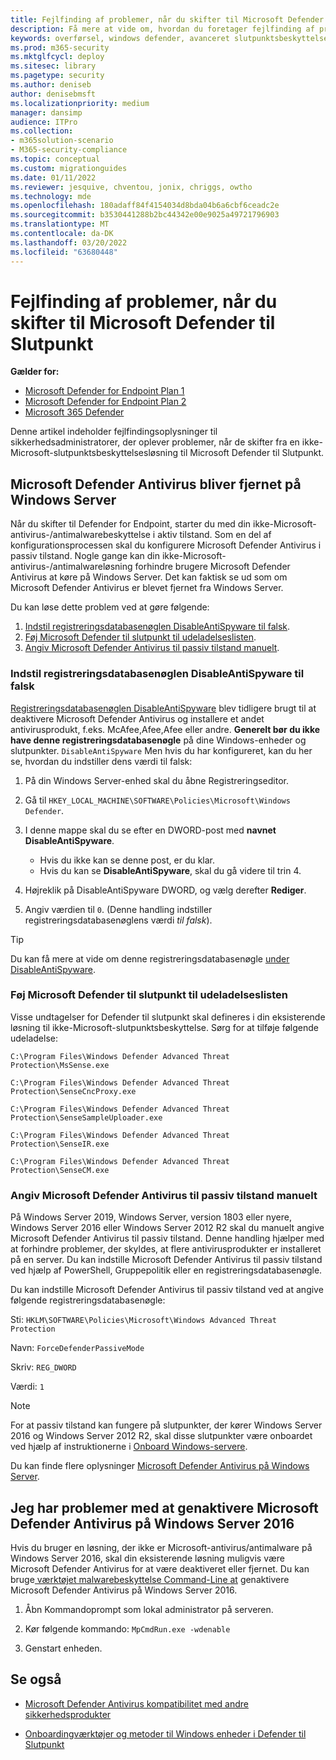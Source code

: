 ```yaml
---
title: Fejlfinding af problemer, når du skifter til Microsoft Defender til Slutpunkt
description: Få mere at vide om, hvordan du foretager fejlfinding af problemer, når du skifter til Microsoft Defender til Slutpunkt.
keywords: overførsel, windows defender, avanceret slutpunktsbeskyttelse, antivirus, antimalware, passiv tilstand, aktiv tilstand, fejlfinding
ms.prod: m365-security
ms.mktglfcycl: deploy
ms.sitesec: library
ms.pagetype: security
ms.author: deniseb
author: denisebmsft
ms.localizationpriority: medium
manager: dansimp
audience: ITPro
ms.collection:
- m365solution-scenario
- M365-security-compliance
ms.topic: conceptual
ms.custom: migrationguides
ms.date: 01/11/2022
ms.reviewer: jesquive, chventou, jonix, chriggs, owtho
ms.technology: mde
ms.openlocfilehash: 180adaff84f4154034d8bda04b6a6cbf6ceadc2e
ms.sourcegitcommit: b3530441288b2bc44342e00e9025a49721796903
ms.translationtype: MT
ms.contentlocale: da-DK
ms.lasthandoff: 03/20/2022
ms.locfileid: "63680448"
---
```

# <a name="troubleshooting-issues-when-switching-to-microsoft-defender-for-endpoint"></a>Fejlfinding af problemer, når du skifter til Microsoft Defender til Slutpunkt

**Gælder for:**
- [Microsoft Defender for Endpoint Plan 1](https://go.microsoft.com/fwlink/?linkid=2154037)
- [Microsoft Defender for Endpoint Plan 2](https://go.microsoft.com/fwlink/?linkid=2154037)
- [Microsoft 365 Defender](https://go.microsoft.com/fwlink/?linkid=2118804)

Denne artikel indeholder fejlfindingsoplysninger til sikkerhedsadministratorer, der oplever problemer, når de skifter fra en ikke-Microsoft-slutpunktsbeskyttelsesløsning til Microsoft Defender til Slutpunkt.

## <a name="microsoft-defender-antivirus-is-getting-uninstalled-on-windows-server"></a>Microsoft Defender Antivirus bliver fjernet på Windows Server

Når du skifter til Defender for Endpoint, starter du med din ikke-Microsoft-antivirus-/antimalwarebeskyttelse i aktiv tilstand. Som en del af konfigurationsprocessen skal du konfigurere Microsoft Defender Antivirus i passiv tilstand. Nogle gange kan din ikke-Microsoft-antivirus-/antimalwareløsning forhindre brugere Microsoft Defender Antivirus at køre på Windows Server. Det kan faktisk se ud som om Microsoft Defender Antivirus er blevet fjernet fra Windows Server.

Du kan løse dette problem ved at gøre følgende:

1. [Indstil registreringsdatabasenøglen DisableAntiSpyware til falsk](#set-the-disableantispyware-registry-key-to-false).
2. [Føj Microsoft Defender til slutpunkt til udeladelseslisten](#add-microsoft-defender-for-endpoint-to-the-exclusion-list).
3. [Angiv Microsoft Defender Antivirus til passiv tilstand manuelt](#set-microsoft-defender-antivirus-to-passive-mode-manually).

### <a name="set-the-disableantispyware-registry-key-to-false"></a>Indstil registreringsdatabasenøglen DisableAntiSpyware til falsk

[Registreringsdatabasenøglen DisableAntiSpyware](/windows-hardware/customize/desktop/unattend/security-malware-windows-defender-disableantispyware) blev tidligere brugt til at deaktivere Microsoft Defender Antivirus og installere et andet antivirusprodukt, f.eks. McAfee,Afee,Afee eller andre. **Generelt bør du ikke have denne registreringsdatabasenøgle** på dine Windows-enheder og slutpunkter.  `DisableAntiSpyware` Men hvis du har konfigureret, kan du her se, hvordan du indstiller dens værdi til falsk:

1. På din Windows Server-enhed skal du åbne Registreringseditor.

2. Gå til `HKEY_LOCAL_MACHINE\SOFTWARE\Policies\Microsoft\Windows Defender`.

3. I denne mappe skal du se efter en DWORD-post med **navnet DisableAntiSpyware**.
   - Hvis du ikke kan se denne post, er du klar.
   - Hvis du kan se **DisableAntiSpyware**, skal du gå videre til trin 4.

4. Højreklik på DisableAntiSpyware DWORD, og vælg derefter **Rediger**.

5. Angiv værdien til `0`. (Denne handling indstiller registreringsdatabasenøglens værdi *til falsk*).

> [!TIP]
> Du kan få mere at vide om denne registreringsdatabasenøgle [under DisableAntiSpyware](/windows-hardware/customize/desktop/unattend/security-malware-windows-defender-disableantispyware).

### <a name="add-microsoft-defender-for-endpoint-to-the-exclusion-list"></a>Føj Microsoft Defender til slutpunkt til udeladelseslisten

Visse undtagelser for Defender til slutpunkt skal defineres i din eksisterende løsning til ikke-Microsoft-slutpunktsbeskyttelse. Sørg for at tilføje følgende udeladelse:

`C:\Program Files\Windows Defender Advanced Threat Protection\MsSense.exe`

`C:\Program Files\Windows Defender Advanced Threat Protection\SenseCncProxy.exe`

`C:\Program Files\Windows Defender Advanced Threat Protection\SenseSampleUploader.exe`

`C:\Program Files\Windows Defender Advanced Threat Protection\SenseIR.exe`

`C:\Program Files\Windows Defender Advanced Threat Protection\SenseCM.exe`

### <a name="set-microsoft-defender-antivirus-to-passive-mode-manually"></a>Angiv Microsoft Defender Antivirus til passiv tilstand manuelt

På Windows Server 2019, Windows Server, version 1803 eller nyere, Windows Server 2016 eller Windows Server 2012 R2 skal du manuelt angive Microsoft Defender Antivirus til passiv tilstand. Denne handling hjælper med at forhindre problemer, der skyldes, at flere antivirusprodukter er installeret på en server. Du kan indstille Microsoft Defender Antivirus til passiv tilstand ved hjælp af PowerShell, Gruppepolitik eller en registreringsdatabasenøgle.

Du kan indstille Microsoft Defender Antivirus til passiv tilstand ved at angive følgende registreringsdatabasenøgle:

Sti: `HKLM\SOFTWARE\Policies\Microsoft\Windows Advanced Threat Protection`

Navn: `ForceDefenderPassiveMode`

Skriv: `REG_DWORD`

Værdi: `1`

> [!NOTE]
> For at passiv tilstand kan fungere på slutpunkter, der kører Windows Server 2016 og Windows Server 2012 R2, skal disse slutpunkter være onboardet ved hjælp af instruktionerne i [Onboard Windows-servere](configure-server-endpoints.md#windows-server-2012-r2-and-windows-server-2016).

Du kan finde flere oplysninger [Microsoft Defender Antivirus på Windows Server](microsoft-defender-antivirus-on-windows-server.md).

## <a name="i-am-having-trouble-re-enabling-microsoft-defender-antivirus-on-windows-server-2016"></a>Jeg har problemer med at genaktivere Microsoft Defender Antivirus på Windows Server 2016

Hvis du bruger en løsning, der ikke er Microsoft-antivirus/antimalware på Windows Server 2016, skal din eksisterende løsning muligvis være Microsoft Defender Antivirus for at være deaktiveret eller fjernet. Du kan bruge[ værktøjet malwarebeskyttelse Command-Line at](command-line-arguments-microsoft-defender-antivirus.md) genaktivere Microsoft Defender Antivirus på Windows Server 2016.

1. Åbn Kommandoprompt som lokal administrator på serveren.

2. Kør følgende kommando: `MpCmdRun.exe -wdenable`

3. Genstart enheden.

## <a name="see-also"></a>Se også

- [Microsoft Defender Antivirus kompatibilitet med andre sikkerhedsprodukter](microsoft-defender-antivirus-compatibility.md)

- [Onboardingværktøjer og metoder til Windows enheder i Defender til Slutpunkt](configure-endpoints.md) 
